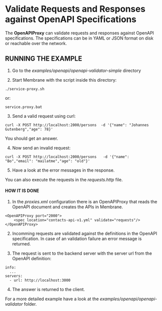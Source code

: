 # Validate Requests and Responses against OpenAPI Specifications

The **OpenAPIProxy** can validate requests and responses against OpenAPI specifications. The specifications can be in YAML or JSON format on disk or reachable over the network.


## RUNNING THE EXAMPLE

1. Go to the _examples/openapi/openapi-validator-simple_ directory

2. Start Membrane with the script inside this directory:

```
./service-proxy.sh
```

or:

```
service.proxy.bat
```

3. Send a valid request using curl:

```
curl -X POST http://localhost:2000/persons  -d '{"name": "Johannes Gutenberg","age": 78}'
```

You should get an answer.

4. Now send an invalid request:

```
curl -X POST http://localhost:2000/persons   -d '{"name": "Bo","email": "mailatme","age": "old"}'
```

5. Have a look at the error messages in the response.

You can also execute the requests in the _requests.http_ file.


#### HOW IT IS DONE

1. In the _proxies.xml_ configuration there is an OpenAPIProxy that reads the OpenAPI document and creates the APIs in Membrane.   

```
<OpenAPIProxy port="2000">
    <spec location="contacts-api-v1.yml" validate="requests"/>
</OpenAPIProxy>
```

2. Incomming requests are validated against the definitions in the OpenAPI specification. In case of an validation failure an error message is returned. 

3. The request is sent to the backend server with the server url from the OpenAPI definition:

```
info:
  ...
servers:
  - url: http://localhost:3000
```

4. The answer is returned to the client.

For a more detailed example have a look at the _examples/openapi/openapi-validator_ folder.